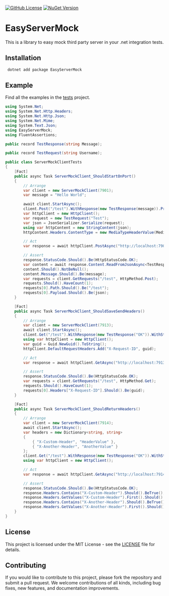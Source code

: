 [![GitHub License](https://img.shields.io/github/license/jjs98/easy-server-mock)](LICENSE)
[![NuGet Version](https://img.shields.io/nuget/v/EasyServerMock)](https://www.nuget.org/packages/EasyServerMock/)

# EasyServerMock

This is a library to easy mock third party server in your .net integration tests.

## Installation
```powershell
 dotnet add package EasyServerMock
 ```

## Example

Find all the examples in the [tests](./EasyServerMock.IntegrationTests/ServerMockClientTests.cs) project.

```csharp
using System.Net;
using System.Net.Http.Headers;
using System.Net.Http.Json;
using System.Net.Mime;
using System.Text.Json;
using EasyServerMock;
using FluentAssertions;

public record TestResponse(string Message);

public record TestRequest(string Username);

public class ServerMockClientTests
{
    [Fact]
    public async Task ServerMockClient_ShouldStartOnPort()
    {
        // Arrange
        var client = new ServerMockClient(7901);
        var message = "Hello World";

        await client.StartAsync();
        client.Post("/test").WithResponse(new TestResponse(message)).Provide();
        var httpClient = new HttpClient();
        var request = new TestRequest("Test");
        var json = JsonSerializer.Serialize(request);
        using var httpContent = new StringContent(json);
        httpContent.Headers.ContentType = new MediaTypeHeaderValue(MediaTypeNames.Application.Json);

        // Act
        var response = await httpClient.PostAsync("http://localhost:7901/test", httpContent);

        // Assert
        response.StatusCode.Should().Be(HttpStatusCode.OK);
        var content = await response.Content.ReadFromJsonAsync<TestResponse>();
        content.Should().NotBeNull();
        content.Message.Should().Be(message);
        var requests = client.GetRequests("/test", HttpMethod.Post);
        requests.Should().HaveCount(1);
        requests[0].Path.Should().Be("/test");
        requests[0].Payload.Should().Be(json);
    }

    [Fact]
    public async Task ServerMockClient_ShouldSaveSendHeaders()
    {
        // Arrange
        var client = new ServerMockClient(7913);
        await client.StartAsync();
        client.Get("/test").WithResponse(new TestResponse("OK")).WithStatusCode(HttpStatusCode.OK).Provide();
        using var httpClient = new HttpClient();
        var guid = Guid.NewGuid().ToString();
        httpClient.DefaultRequestHeaders.Add("X-Request-ID", guid);

        // Act
        var response = await httpClient.GetAsync("http://localhost:7913/test");

        // Assert
        response.StatusCode.Should().Be(HttpStatusCode.OK);
        var requests = client.GetRequests("/test", HttpMethod.Get);
        requests.Should().HaveCount(1);
        requests[0].Headers["X-Request-ID"].Should().Be(guid);
    }

    [Fact]
    public async Task ServerMockClient_ShouldReturnHeaders()
    {
        // Arrange
        var client = new ServerMockClient(7914);
        await client.StartAsync();
        var headers = new Dictionary<string, string>
        {
            { "X-Custom-Header", "HeaderValue" },
            { "X-Another-Header", "AnotherValue" }
        };
        client.Get("/test").WithResponse(new TestResponse("OK")).WithStatusCode(HttpStatusCode.OK).WithHeaders(headers).Provide();
        using var httpClient = new HttpClient();

        // Act
        var response = await httpClient.GetAsync("http://localhost:7914/test");

        // Assert
        response.StatusCode.Should().Be(HttpStatusCode.OK);
        response.Headers.Contains("X-Custom-Header").Should().BeTrue();
        response.Headers.GetValues("X-Custom-Header").First().Should().Be("HeaderValue");
        response.Headers.Contains("X-Another-Header").Should().BeTrue();
        response.Headers.GetValues("X-Another-Header").First().Should().Be("AnotherValue");
    }
}
```

## License
This project is licensed under the MIT License - see the [LICENSE](LICENSE) file for details.

## Contributing
If you would like to contribute to this project, please fork the repository and submit a pull request. We welcome contributions of all kinds, including bug fixes, new features, and documentation improvements.
